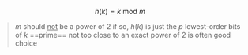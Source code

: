 $$h(k) = k \text{ mod } m$$
>$m$ should <u>not</u> be a power of 2 
>	if so, $h(k)$ is just the $p$ lowest-order bits of $k$ 
>	==prime== not too close to an exact power of 2 is often good choice


